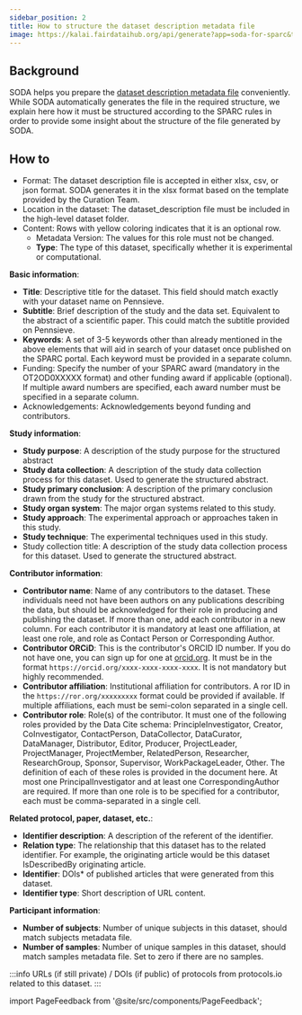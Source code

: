 ```yaml
---
sidebar_position: 2
title: How to structure the dataset description metadata file
image: https://kalai.fairdataihub.org/api/generate?app=soda-for-sparc&title=How%20to%20structure%20the%20dataset%20description%20metadata%20file&description=%27How%20to%27%20SPARC%20series
---
```


## Background

SODA helps you prepare the [dataset description metadata file](../prepare-metadata/create-dataset-description.md) conveniently. While SODA automatically generates the file in the required structure, we explain here how it must be structured according to the SPARC rules in order to provide some insight about the structure of the file generated by SODA.

## How to

- Format: The dataset description file is accepted in either xlsx, csv, or json format. SODA generates it in the xlsx format based on the template provided by the Curation Team.
- Location in the dataset: The dataset_description file must be included in the high-level dataset folder.
- Content: Rows with yellow coloring indicates that it is an optional row.
  - Metadata Version: The values for this role must not be changed.
  - **Type**: The type of this dataset, specifically whether it is experimental or computational.

**Basic information**:

- **Title**: Descriptive title for the dataset. This field should match exactly with your dataset name on Pennsieve.
- **Subtitle**: Brief description of the study and the data set. Equivalent to the abstract of a scientific paper. This could match the subtitle provided on Pennsieve.
- **Keywords**: A set of 3-5 keywords other than already mentioned in the above elements that will aid in search of your dataset once published on the SPARC portal. Each keyword must be provided in a separate column.
- Funding: Specify the number of your SPARC award (mandatory in the OT2OD0XXXXX format) and other funding award if applicable (optional). If multiple award numbers are specified, each award number must be specified in a separate column.
- Acknowledgements: Acknowledgements beyond funding and contributors.

**Study information**:

- **Study purpose**: A description of the study purpose for the structured abstract
- **Study data collection**: A description of the study data collection process for this dataset. Used to generate the structured abstract.
- **Study primary conclusion**: A description of the primary conclusion drawn from the study for the structured abstract.
- **Study organ system**: The major organ systems related to this study.
- **Study approach**: The experimental approach or approaches taken in this study.
- **Study technique**: The experimental techniques used in this study.
- Study collection title: A description of the study data collection process for this dataset. Used to generate the structured abstract.

**Contributor information**:

- **Contributor name**: Name of any contributors to the dataset. These individuals need not have been authors on any publications describing the data, but should be acknowledged for their role in producing and publishing the dataset. If more than one, add each contributor in a new column. For each contributor it is mandatory at least one affiliation, at least one role, and role as Contact Person or Corresponding Author.
- **Contributor ORCiD**: This is the contributor's ORCID ID number. If you do not have one, you can sign up for one at [orcid.org](https://orcid.org). It must be in the format `https://orcid.org/xxxx-xxxx-xxxx-xxxx`. It is not mandatory but highly recommended.
- **Contributor affiliation**: Institutional affiliation for contributors. A ror ID in the `https://ror.org/xxxxxxxxx` format could be provided if available. If multiple affiliations, each must be semi-colon separated in a single cell.
- **Contributor role**: Role(s) of the contributor. It must one of the following roles provided by the Data Cite schema: PrincipleInvestigator, Creator, CoInvestigator, ContactPerson, DataCollector, DataCurator, DataManager, Distributor, Editor, Producer, ProjectLeader, ProjectManager, ProjectMember, RelatedPerson, Researcher, ResearchGroup, Sponsor, Supervisor, WorkPackageLeader, Other. The definition of each of these roles is provided in the document here. At most one PrincipalInvestigator and at least one CorrespondingAuthor are required. If more than one role is to be specified for a contributor, each must be comma-separated in a single cell.

**Related protocol, paper, dataset, etc.**:

- **Identifier description**: A description of the referent of the identifier.
- **Relation type**: The relationship that this dataset has to the related identifier. For example, the originating article would be this dataset IsDescribedBy originating article.
- **Identifier**: DOIs\* of published articles that were generated from this dataset.
- **Identifier type**: Short description of URL content.

**Participant information**:

- **Number of subjects**: Number of unique subjects in this dataset, should match subjects metadata file.
- **Number of samples**: Number of unique samples in this dataset, should match samples metadata file. Set to zero if there are no samples.

:::info
URLs (if still private) / DOIs (if public) of protocols from protocols.io related to this dataset.
:::

import PageFeedback from '@site/src/components/PageFeedback';

<PageFeedback />
